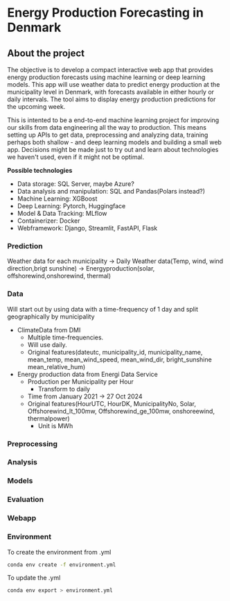 # Energy Production Forecasting in Denmark #

## About the project ##
The objective is to develop a compact interactive web app that provides energy production forecasts using machine learning or deep learning models. This app will use weather data to predict energy production at the municipality level in Denmark, with forecasts available in either hourly or daily intervals. The tool aims to display energy production predictions for the upcoming week.

This is intented to be a end-to-end machine learning project for improving our skills from data engineering all the way to production.
This means setting up APIs to get data, preprocessing and analyzing data, training perhaps both shallow - and deep learning models and building a small web app.
Decisions might be made just to try out and learn about technologies we haven't used, even if it might not be optimal.

**Possible technologies** 
- Data storage: SQL Server, maybe Azure?
- Data analysis and manipulation: SQL and Pandas(Polars instead?)
- Machine Learning: XGBoost
- Deep Learning: Pytorch, Huggingface
- Model & Data Tracking: MLflow
- Containerizer: Docker
- Webframework: Django, Streamlit, FastAPI, Flask


###  Prediction ###
Weather data for each municipality -> 
Daily Weather data(Temp, wind, wind direction,brigt sunshine) -> Energyproduction(solar, offshorewind,onshorewind, thermal)

### **Data** ###
Will start out by using data with a time-frequency of 1 day and split geographically by municipality
- ClimateData from DMI
    - Multiple time-frequencies.
    - Will use daily.
    - Original features(dateutc, municipality_id, municipality_name, mean_temp, mean_wind_speed, mean_wind_dir, bright_sunshine mean_relative_hum)
- Energy production data from Energi Data Service
    - Production per Municipality per Hour
        - Transform to daily
    - Time from January 2021 -> 27 Oct 2024
    - Original features(HourUTC, HourDK, MunicipalityNo, Solar, Offshorewind_lt_100mw, Offshorewind_ge_100mw, onshoreewind, thermalpower)
        - Unit is MWh



### **Preprocessing** ### 

### **Analysis** ###

### **Models** ###

### **Evaluation** ###

### **Webapp** ###


### Environment ###
To create the environment from .yml

```bash
conda env create -f environment.yml
``` 

To update the .yml

```bash
conda env export > environment.yml
```
